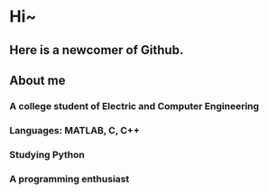 # Hi~

## Here is a newcomer of Github.

## About me

### A college student of Electric and Computer Engineering

### Languages: MATLAB, C, C++

### Studying Python

### A programming enthusiast
